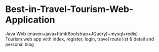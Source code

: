 # Best-in-Travel-Tourism-Web-Application
Java Web (maven+java+html(Bootstrap+JQuery)+mysql+redis)  
Tourism web app with index, register, login, travel route list & detail and personal blog 

